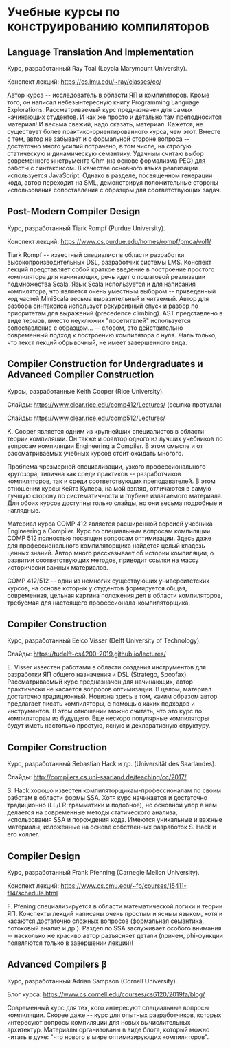 # Учебные курсы по конструированию компиляторов

## Language Translation And Implementation
Курс, разработанный Ray Toal (Loyola Marymount University).

Конспект лекций: https://cs.lmu.edu/~ray/classes/cc/

Автор курса -- исследователь в области ЯП и компиляторов. Кроме того, он написал небезынтересную книгу Programming Language Explorations. Рассматриваемый курс предназначен для самых начинающих студентов. И как же просто и детально там преподносится материал! И весьма свежий, надо сказать, материал. Кажется, не существует более практико-ориентированного курса, чем этот. Вместе с тем, автор не забывает и о формальной стороне вопроса -- достаточно много усилий потрачено, в том числе, на строгую статическую и динамическую семантику. Удачным считаю выбор современного инструмента Ohm (на основе формализма PEG) для работы с синтаксисом. В качестве основного языка реализации используется JavaScript. Однако в разделе, посвященном генерации кода, автор переходит на SML, демонстрируя положительные стороны использования сопоставления с образцом для соответствующих задач.

## Post-Modern Compiler Design 
Курс, разработанный Tiark Rompf (Purdue University).

Конспект лекций: https://www.cs.purdue.edu/homes/rompf/pmca/vol1/

Tiark Rompf -- известный специалист в области разработки высокопроизводительных DSL, разработчик системы LMS. Конспект лекций представляет собой краткое введение в построение простого компилятора для начинающих, речь идет о пошаговой реализации подмножества Scala. Язык Scala используется и для написания компилятора, что является очень уместным выбором -- приведенный код частей MiniScala весьма выразительный и читаемый. Автор для разбора синтаксиса использует рекурсивный спуск и разбор по приоритетам для выражений (precedence climbing). AST представлено в виде термов, вместо неуклюжих "посетителей" используется сопоставление с образцом... -- словом, это действительно современный подход к построению компилятора с нуля. Жаль только, что текст лекций обрывочный, не имеет завершенного вида.


## Compiler Construction for Undergraduates и Advanced Compiler Construction 

Курсы, разработанные Keith Cooper (Rice University).

Слайды: https://www.clear.rice.edu/comp412/Lectures/ (ссылка протухла)

Слайды: https://www.clear.rice.edu/comp512/Lectures/

K. Cooper является одним из крупнейших специалистов в области теории компиляции. Он также и соавтор одного из лучших учебников по вопросам компиляции Engineering a Compiler. В этом смысле и от рассматриваемых учебных курсов стоит ожидать многого.

Проблема чрезмерной специализации, узкого профессионального кругозора, типична как среди практиков -- разработчиков компиляторов, так и среди соответствующих преподавателей. В этом отношении курсы Кейта Купера, на мой взгляд, отличаются в самую лучшую сторону по систематичности  и глубине излагаемого материала. Для обоих курсов доступны только слайды, но они весьма подробные и наглядные. 

Материал курса COMP 412 является расширенной версией учебника Engineering a Compiler. Курс по специальным вопросам компиляции COMP 512 полностью посвящен вопросам оптимизации. Здесь даже для профессионального компиляторщика найдется целый кладезь ценных знаний. Автор много рассказывает об истории компиляции, о развитии соответствующих методов, приводит ссылки на массу исторически важных материалов.

COMP 412/512 -- одни из немногих существующих университетских курсов, на основе которых у студентов формируется общая, современная, цельная картина положения дел в области компиляторов, требуемая для настоящего профессионала-компиляторщика.

## Compiler Construction
Курс, разработанный Eelco Visser (Delft University of Technology).

Слайды: https://tudelft-cs4200-2019.github.io/lectures/

E. Visser известен работами в области создания инструментов для разработки ЯП общего назначения и DSL (Stratego, Spoofax).
Рассматриваемый курс предназначен для начинающих, автор практически не касается вопросов оптимизации. В целом, материал достаточно традиционный. Новизна здесь в том, каким образом автор предлагает писать компиляторы, с помощью каких подходов и инструментов. B этом отношении можно считать, что это курс по компиляторам из будущего. Еще нескоро популярные компиляторы будут иметь настолько простую, ясную и декларативную структуру.

## Compiler Construction
Курс, разработанный Sebastian Hack и др. (Universität des Saarlandes).

Слайды: http://compilers.cs.uni-saarland.de/teaching/cc/2017/

S. Hack хорошо известен компиляторщикам-профессионалам по своим работам в области формы SSA. Хотя курс начинается и достаточно традиционно (LL/LR-грамматики и подобное), но основной упор в нем делается на современные методы статического анализа, использования SSA и порождения кода. Имеются уникальные и важные материалы, изложенные на основе собственных разработок S. Hack и его коллег.

## Compiler Design
Курс, разработанный Frank Pfenning (Carnegie Mellon University).

Конспект лекций: https://www.cs.cmu.edu/~fp/courses/15411-f14/schedule.html

F. Pfening специализируется в области математической логики и теории ЯП.
Конспекты лекций написаны очень простым и ясным языком, хотя и касаются достаточно сложных вопросов (формальная семантика, потоковый анализ и др.). Раздел по SSA заслуживает особого внимания -- насколько же красиво автор разъясняет детали (причем, phi-функции появляются только в завершении лекции)!

## Advanced Compilers β
Курс, разработанный Adrian Sampson (Cornell University).

Блог курса: https://www.cs.cornell.edu/courses/cs6120/2019fa/blog/

Современный курс для тех, кого интересуют специальные вопросы компиляции. Скорее даже -- курс для опытных разработчиков, которых интересуют вопросы компиляции для новых вычислительных архитектур. Материалы организованы в виде блога, который можно читать в духе: "что нового в мире оптимизирующих компиляторов".
